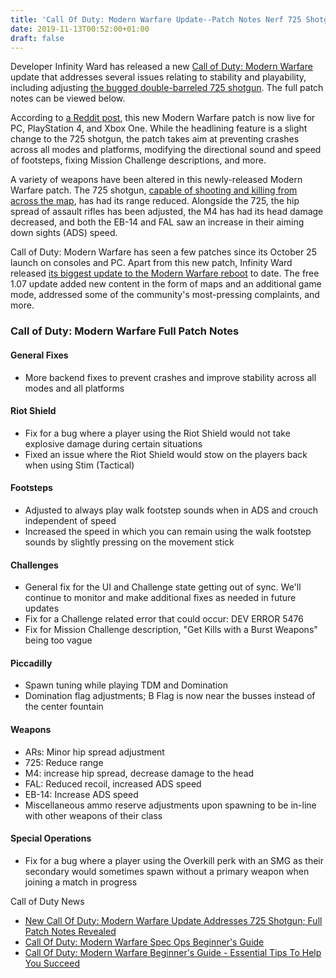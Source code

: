 ```yaml
---
title: 'Call Of Duty: Modern Warfare Update--Patch Notes Nerf 725 Shotgun And More'
date: 2019-11-13T00:52:00+01:00
draft: false
---
```


Developer Infinity Ward has released a new [Call of Duty: Modern Warfare](https://www.gamespot.com/call-of-duty-modern-warfare/) update that addresses several issues relating to stability and playability, including adjusting [the bugged double-barreled 725 shotgun](https://www.gamespot.com/articles/some-of-call-of-duty-modern-warfare-guns-are-bugge/1100-6471141/). The full patch notes can be viewed below.

According to [a Reddit post](https://www.reddit.com/r/modernwarfare/comments/dv5h1d/111219_update_details_and_patch_notes/?utm_source=share&utm_medium=ios_app&utm_name=iossmf), this new Modern Warfare patch is now live for PC, PlayStation 4, and Xbox One. While the headlining feature is a slight change to the 725 shotgun, the patch takes aim at preventing crashes across all modes and platforms, modifying the directional sound and speed of footsteps, fixing Mission Challenge descriptions, and more.

A variety of weapons have been altered in this newly-released Modern Warfare patch. The 725 shotgun, [capable of shooting and killing from across the map](https://www.gamespot.com/articles/call-of-duty-modern-warfare-update-will-change-the/1100-6471339/), has had its range reduced. Alongside the 725, the hip spread of assault rifles has been adjusted, the M4 has had its head damage decreased, and both the EB-14 and FAL saw an increase in their aiming down sights (ADS) speed.

Call of Duty: Modern Warfare has seen a few patches since its October 25 launch on consoles and PC. Apart from this new patch, Infinity Ward released [its biggest update to the Modern Warfare reboot](https://www.gamespot.com/articles/call-of-duty-modern-warfare-update-107-out-now-her/1100-6471303/) to date. The free 1.07 update added new content in the form of maps and an additional game mode, addressed some of the community's most-pressing complaints, and more.

### Call of Duty: Modern Warfare Full Patch Notes

#### General Fixes

*   More backend fixes to prevent crashes and improve stability across all modes and all platforms
    

#### Riot Shield

*   Fix for a bug where a player using the Riot Shield would not take explosive damage during certain situations
*   Fixed an issue where the Riot Shield would stow on the players back when using Stim (Tactical)

#### Footsteps

*   Adjusted to always play walk footstep sounds when in ADS and crouch independent of speed
*   Increased the speed in which you can remain using the walk footstep sounds by slightly pressing on the movement stick

#### Challenges

*   General fix for the UI and Challenge state getting out of sync. We'll continue to monitor and make additional fixes as needed in future updates
*   Fix for a Challenge related error that could occur: DEV ERROR 5476
*   Fix for Mission Challenge description, "Get Kills with a Burst Weapons" being too vague

#### Piccadilly

*   Spawn tuning while playing TDM and Domination
*   Domination flag adjustments; B Flag is now near the busses instead of the center fountain

#### Weapons

*   ARs: Minor hip spread adjustment
*   725: Reduce range
*   M4: increase hip spread, decrease damage to the head
*   FAL: Reduced recoil, increased ADS speed
*   EB-14: Increase ADS speed
*   Miscellaneous ammo reserve adjustments upon spawning to be in-line with other weapons of their class

#### Special Operations

*   Fix for a bug where a player using the Overkill perk with an SMG as their secondary would sometimes spawn without a primary weapon when joining a match in progress
    

Call of Duty News

*   [New Call Of Duty: Modern Warfare Update Addresses 725 Shotgun; Full Patch Notes Revealed](https://www.gamespot.com/articles/call-of-duty-modern-warfare-update-patch-notes-ner/1100-6471377/)
*   [Call Of Duty: Modern Warfare Spec Ops Beginner's Guide](https://www.gamespot.com/gallery/call-of-duty-modern-warfare-spec-ops-beginners-gui/2900-3138/)
*   [Call Of Duty: Modern Warfare Beginner's Guide - Essential Tips To Help You Succeed](https://www.gamespot.com/gallery/call-of-duty-modern-warfare-12-tips-for-beginners/2900-3129/)